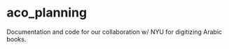 aco_planning
============

Documentation and code for our collaboration w/ NYU for digitizing Arabic books.